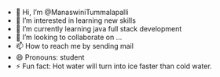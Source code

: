 - 👋 Hi, I’m @ManaswiniTummalapalli
- 👀 I’m interested in learning new skills
- 🌱 I’m currently learning java full stack development
- 💞️ I’m looking to collaborate on ...
- 📫 How to reach me by sending mail
- 😄 Pronouns: student
- ⚡ Fun fact: Hot water will turn into ice faster than cold water.

<!---
ManaswiniTummalapalli/ManaswiniTummalapalli is a ✨ special ✨ repository because its `README.md` (this file) appears on your GitHub profile.
You can click the Preview link to take a look at your changes.
--->
